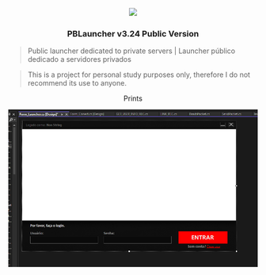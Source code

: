 <p align="center">
    <a href="https://github.com/codecorno/PBLauncher/tree/master/Loading">
        <img src="https://github.com/codecorno/PBLauncher/blob/master/Loading/ViperRed_intro_bg.bmp" />
    </a>
</p>
<h3 align="center">PBLauncher v3.24 Public Version</h3>

> Public launcher dedicated to private servers | Launcher público dedicado a servidores privados

> This is a project for personal study purposes only, therefore I do not recommend its use to anyone.

 <p align="center">
    Prints
    <br />
  </p>
  
<p align="center">
    <a href="https://github.com/codecorno/PBLauncher-v3.24/blob/main/img">
        <img src="https://github.com/codecorno/PBLauncher-v3.24/blob/main/img/launcher1.png" />
    </a>
</p>
